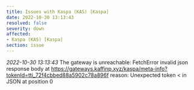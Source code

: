 ```yaml
---
title: Issues with Kaspa (KAS) [Kaspa]
date: 2022-10-30 13:13:43
resolved: false
severity: down
affected:
- Kaspa (KAS) [Kaspa]
section: issue
---
```


*2022-10-30 13:13:43* The gateway is unreachable: FetchError invalid json response body at https://gateways.kaffinp.xyz/kaspa/meta-info?tokenId=tti_72f4cbbed88a5902c78a896f reason: Unexpected token < in JSON at position 0